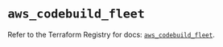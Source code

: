 # `aws_codebuild_fleet`

Refer to the Terraform Registry for docs: [`aws_codebuild_fleet`](https://registry.terraform.io/providers/hashicorp/aws/6.15.0/docs/resources/codebuild_fleet).
